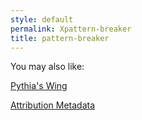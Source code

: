 ```yaml
---
style: default
permalink: Xpattern-breaker
title: pattern-breaker
---
```

You may also like:

[Pythia's Wing](http://scp-wiki.net/pythia-s-wing)

[Attribution Metadata](http://scp-wiki.net/attribution-metadata)
